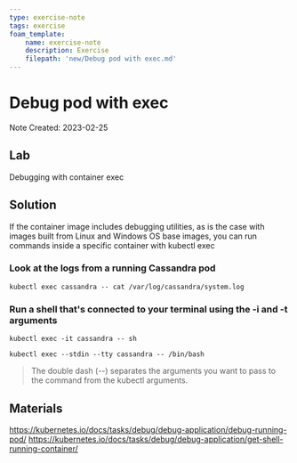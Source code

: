 ```yaml
---
type: exercise-note
tags: exercise
foam_template:
    name: exercise-note
    description: Exercise
    filepath: 'new/Debug pod with exec.md'
---
```

# Debug pod with exec
Note Created: 2023-02-25

## Lab 

Debugging with container exec

## Solution

If the container image includes debugging utilities, as is the case with images built from Linux and Windows OS base images, you can run commands inside a specific container with kubectl exec

### Look at the logs from a running Cassandra pod
```console
kubectl exec cassandra -- cat /var/log/cassandra/system.log
```

### Run a shell that's connected to your terminal using the -i and -t arguments
```console
kubectl exec -it cassandra -- sh
```
```console
kubectl exec --stdin --tty cassandra -- /bin/bash
```
> The double dash (--) separates the arguments you want to pass to the command from the kubectl arguments.

## Materials
https://kubernetes.io/docs/tasks/debug/debug-application/debug-running-pod/
https://kubernetes.io/docs/tasks/debug/debug-application/get-shell-running-container/